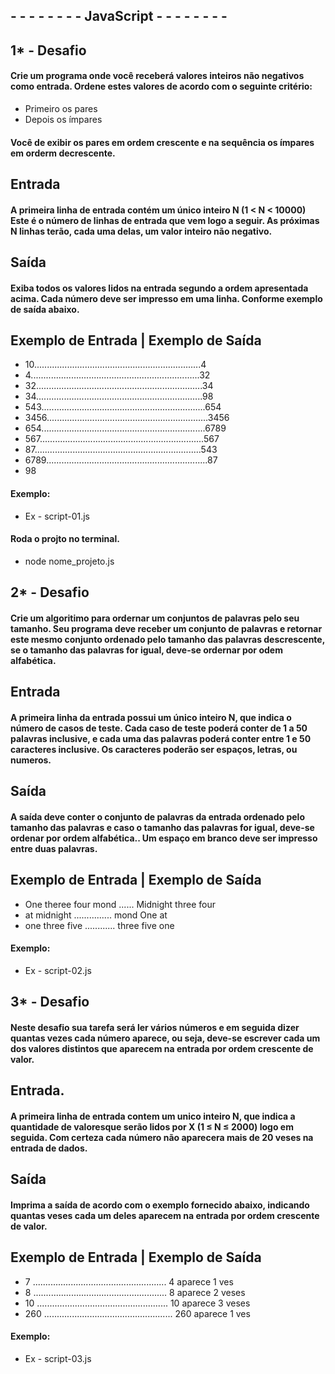 ## - - - - - - - - JavaScript - - - - - - - - 
## 1* - Desafio
#### Crie um programa onde você receberá valores inteiros não negativos como entrada. Ordene estes valores de acordo com o seguinte critério:
- Primeiro os pares
- Depois os ímpares

#### Você de exibir os pares em ordem crescente e na sequência os ímpares em orderm decrescente.

## Entrada
#### A primeira linha de entrada contém um único inteiro N (1 < N < 10000) Este é o número de linhas de entrada que vem logo a seguir. As próximas N linhas terão, cada uma delas, um valor inteiro não negativo.

## Saída
#### Exiba todos os valores lidos na entrada segundo a ordem apresentada acima. Cada número deve ser impresso em uma linha. Conforme exemplo de saída abaixo.

## Exemplo de Entrada | Exemplo de Saída
- 10..................................................................4
- 4...................................................................32   
- 32..................................................................34 
- 34..................................................................98
- 543.................................................................654
- 3456................................................................3456
- 654.................................................................6789
- 567.................................................................567
- 87..................................................................543
- 6789................................................................87
- 98

#### Exemplo:
- Ex - script-01.js

#### Roda o projto no terminal.
- node nome_projeto.js


## 2* - Desafio

#### Crie um algoritimo para ordernar um conjuntos de palavras pelo seu tamanho. Seu programa deve receber um conjunto de palavras e retornar este mesmo conjunto ordenado pelo tamanho das palavras descrescente, se o tamanho das palavras for igual, deve-se ordernar por odem alfabética.

## Entrada

#### A primeira linha da entrada possui um único inteiro N, que indica o número de casos de teste. Cada caso de teste poderá conter de 1 a 50 palavras inclusive, e cada uma das palavras poderá conter entre 1 e 50 caracteres inclusive. Os caracteres poderão ser espaços, letras, ou numeros.

## Saída

#### A saída deve conter o conjunto de palavras da entrada ordenado pelo tamanho das palavras e caso o tamanho das palavras for igual, deve-se ordenar por ordem alfabética.. Um espaço em branco deve ser impresso entre duas palavras.


## Exemplo de Entrada | Exemplo de Saída
- One theree four mond ...... Midnight three four
- at midnight ............... mond One at
- one three five ............ three five one

#### Exemplo:
- Ex - script-02.js


## 3* - Desafio

#### Neste desafio sua tarefa será ler vários números e em seguida dizer quantas vezes cada número aparece, ou seja, deve-se escrever cada um dos valores distintos que aparecem na entrada por ordem crescente de valor.

## Entrada.

#### A primeira linha de entrada contem um unico inteiro N, que indica a quantidade de valoresque serão lidos por X (1 ≤ N ≤ 2000) logo em seguida. Com certeza cada número não aparecera mais de 20 veses na entrada de dados.

## Saída

#### Imprima a saída de acordo com o exemplo fornecido abaixo, indicando quantas veses cada um deles aparecem na entrada por ordem crescente de valor.

## Exemplo de Entrada | Exemplo de Saída
- 7 ..................................................... 4 aparece 1 ves
- 8 ..................................................... 8 aparece 2 veses
- 10 .................................................... 10 aparece 3 veses
- 260 ................................................... 260 aparece 1 ves

#### Exemplo:
- Ex - script-03.js










